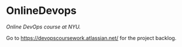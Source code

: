 # OnlineDevops
*Online DevOps course at NYU.*

Go to https://devopscoursework.atlassian.net/ for the project backlog.
